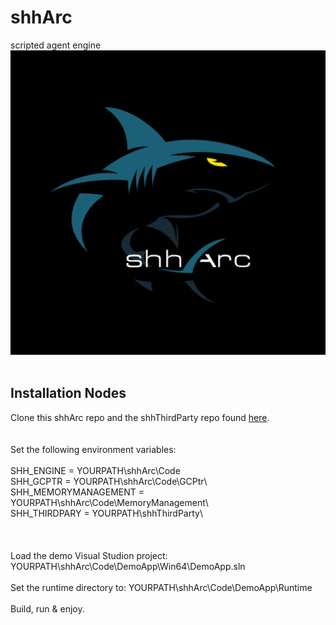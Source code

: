 # shhArc
scripted agent engine
<img src="images/logo.jpg" alt="Logo" width="1000">
<br><br>
<h2>Installation Nodes</h2>
Clone this shhArc repo and the shhThirdParty repo found <a href="https://github.com/shhArc/shhThirdParty">here</a>.
<br><br><br>
Set the following environment variables:<br><br>
SHH_ENGINE = YOURPATH\shhArc\Code<br>
SHH_GCPTR = YOURPATH\shhArc\Code\GCPtr\<br>
SHH_MEMORYMANAGEMENT = YOURPATH\shhArc\Code\MemoryManagement\<br>
SHH_THIRDPARY = YOURPATH\shhThirdParty\<br>
<br><br><br>
Load the demo Visual Studion project: YOURPATH\shhArc\Code\DemoApp\Win64\DemoApp.sln<br><br>
Set the runtime directory to: YOURPATH\shhArc\Code\DemoApp\Runtime<br><br>
Build, run & enjoy.
<!--
**shhArc/shhArc** is a ✨ _special_ ✨ repository because its `README.md` (this file) appears on your GitHub profile.

Here are some ideas to get you started:

- 🔭 I’m currently working on ...
- 🌱 I’m currently learning ...
- 👯 I’m looking to collaborate on ...
- 🤔 I’m looking for help with ...
- 💬 Ask me about ...
- 📫 How to reach me: ...
- 😄 Pronouns: ...
- ⚡ Fun fact: ...
-->
